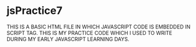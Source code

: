 # jsPractice7
THIS IS A BASIC HTML FILE IN WHICH JAVASCRIPT CODE IS EMBEDDED IN SCRIPT TAG. THIS IS MY PRACTICE CODE WHICH I USED TO WRITE DURING MY EARLY JAVASCRIPT LEARNING DAYS.

